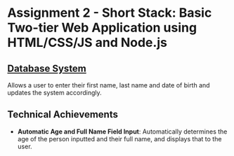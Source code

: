Assignment 2 - Short Stack: Basic Two-tier Web Application using HTML/CSS/JS and Node.js
===

## [Database System](https://a2-taylor-cox.glitch.me)
Allows a user to enter their first name, last name and date of birth and
updates the system accordingly.

## Technical Achievements
- **Automatic Age and Full Name Field Input**: Automatically determines the age of the person
  inputted and their full name, and displays that to the user.